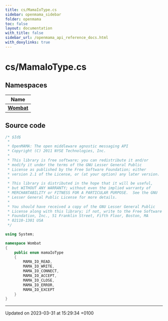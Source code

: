 ```yaml
---
title: cs/MamaIoType.cs
sidebar: openmama_sidebar
folder: openmama
toc: false
layout: documentation
with_title: false
sidebar_url: /openmama_api_reference_docs.html
with_doxylinks: true
---
```


# cs/MamaIoType.cs



## Namespaces

| Name           |
| -------------- |
| **[Wombat](namespaceWombat.html)**  |




## Source code

```csharp
/* $Id$
 *
 * OpenMAMA: The open middleware agnostic messaging API
 * Copyright (C) 2011 NYSE Technologies, Inc.
 *
 * This library is free software; you can redistribute it and/or
 * modify it under the terms of the GNU Lesser General Public
 * License as published by the Free Software Foundation; either
 * version 2.1 of the License, or (at your option) any later version.
 *
 * This library is distributed in the hope that it will be useful,
 * but WITHOUT ANY WARRANTY; without even the implied warranty of
 * MERCHANTABILITY or FITNESS FOR A PARTICULAR PURPOSE.  See the GNU
 * Lesser General Public License for more details.
 *
 * You should have received a copy of the GNU Lesser General Public
 * License along with this library; if not, write to the Free Software
 * Foundation, Inc., 51 Franklin Street, Fifth Floor, Boston, MA
 * 02110-1301 USA
 */

using System;

namespace Wombat
{
    public enum mamaIoType
    {
        MAMA_IO_READ,
        MAMA_IO_WRITE,
        MAMA_IO_CONNECT,
        MAMA_IO_ACCEPT,
        MAMA_IO_CLOSE,
        MAMA_IO_ERROR,
        MAMA_IO_EXCEPT
    }
}
```


-------------------------------

Updated on 2023-03-31 at 15:29:34 +0100
